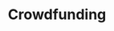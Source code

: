 ---
# This topic lives at
# https://digital.gov/topics/crowdfunding

# Topic Title
title: "Crowdfunding"

# description — keep it short and clear
# summary: ""

# Weight
weight: 1

# For more information on managing topics,
# see https://github.com/GSA/digitalgov.gov/wiki/topics
---